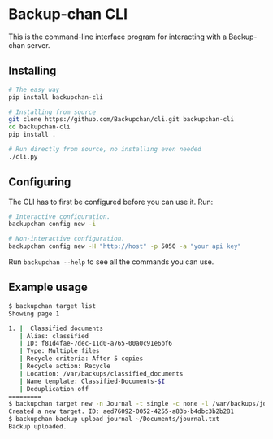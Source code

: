 # Backup-chan CLI

This is the command-line interface program for interacting with a Backup-chan server.

## Installing

```bash
# The easy way
pip install backupchan-cli

# Installing from source
git clone https://github.com/Backupchan/cli.git backupchan-cli
cd backupchan-cli
pip install .

# Run directly from source, no installing even needed
./cli.py
```

## Configuring

The CLI has to first be configured before you can use it. Run:

```bash
# Interactive configuration.
backupchan config new -i

# Non-interactive configuration.
backupchan config new -H "http://host" -p 5050 -a "your api key"
```

Run `backupchan --help` to see all the commands you can use.

## Example usage

```bash
$ backupchan target list
Showing page 1

1. |  Classified documents
   | Alias: classified
   | ID: f81d4fae-7dec-11d0-a765-00a0c91e6bf6
   | Type: Multiple files
   | Recycle criteria: After 5 copies
   | Recycle action: Recycle
   | Location: /var/backups/classified_documents
   | Name template: Classified-Documents-$I
   | Deduplication off
=========
$ backupchan target new -n Journal -t single -c none -l /var/backups/journal -m 'journal-$D' -d --alias 'journal'
Created a new target. ID: aed76092-0052-4255-a83b-b4dbc3b2b281
$ backupchan backup upload journal ~/Documents/journal.txt
Backup uploaded.
```
